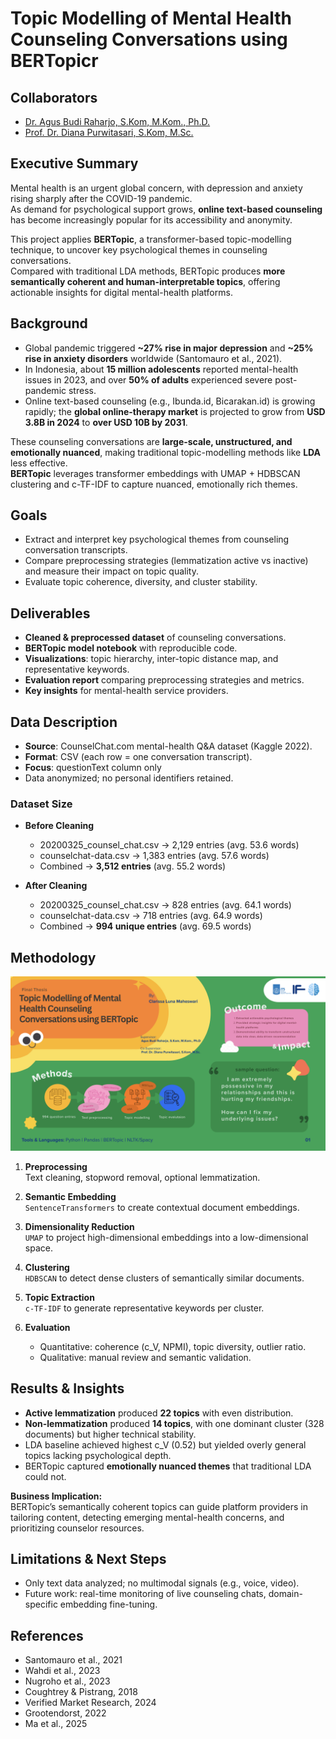 # Topic Modelling of Mental Health Counseling Conversations using BERTopicr

## Collaborators
- [Dr. Agus Budi Raharjo, S.Kom, M.Kom., Ph.D.](https://www.its.ac.id/informatika/id/profil-agus-budi-raharjo/)  
- [Prof. Dr. Diana Purwitasari, S.Kom, M.Sc.](https://www.its.ac.id/informatika/profil-diana-purwitasari/)

## Executive Summary
Mental health is an urgent global concern, with depression and anxiety rising sharply after the COVID-19 pandemic.  
As demand for psychological support grows, **online text-based counseling** has become increasingly popular for its accessibility and anonymity.  

This project applies **BERTopic**, a transformer-based topic-modelling technique, to uncover key psychological themes in counseling conversations.  
Compared with traditional LDA methods, BERTopic produces **more semantically coherent and human-interpretable topics**, offering actionable insights for digital mental-health platforms.


## Background
- Global pandemic triggered **~27% rise in major depression** and **~25% rise in anxiety disorders** worldwide (Santomauro et al., 2021).  
- In Indonesia, about **15 million adolescents** reported mental-health issues in 2023, and over **50% of adults** experienced severe post-pandemic stress.  
- Online text-based counseling (e.g., Ibunda.id, Bicarakan.id) is growing rapidly; the **global online-therapy market** is projected to grow from **USD 3.8B in 2024** to **over USD 10B by 2031**.  

These counseling conversations are **large-scale, unstructured, and emotionally nuanced**, making traditional topic-modelling methods like **LDA** less effective.  
**BERTopic** leverages transformer embeddings with UMAP + HDBSCAN clustering and c-TF-IDF to capture nuanced, emotionally rich themes.


## Goals
- Extract and interpret key psychological themes from counseling conversation transcripts.
- Compare preprocessing strategies (lemmatization active vs inactive) and measure their impact on topic quality.
- Evaluate topic coherence, diversity, and cluster stability.


## Deliverables
- **Cleaned & preprocessed dataset** of counseling conversations.  
- **BERTopic model notebook** with reproducible code.  
- **Visualizations**: topic hierarchy, inter-topic distance map, and representative keywords.  
- **Evaluation report** comparing preprocessing strategies and metrics.  
- **Key insights** for mental-health service providers.

## Data Description
- **Source**: CounselChat.com mental-health Q&A dataset (Kaggle 2022).
- **Format**: CSV (each row = one conversation transcript).  
- **Focus**: questionText column only
- Data anonymized; no personal identifiers retained.

### Dataset Size  

- **Before Cleaning**  
  - 20200325_counsel_chat.csv → 2,129 entries (avg. 53.6 words)  
  - counselchat-data.csv → 1,383 entries (avg. 57.6 words)  
  - Combined → **3,512 entries** (avg. 55.2 words)  

- **After Cleaning**  
  - 20200325_counsel_chat.csv → 828 entries (avg. 64.1 words)  
  - counselchat-data.csv → 718 entries (avg. 64.9 words)  
  - Combined → **994 unique entries** (avg. 69.5 words)  


## Methodology
![Methodology Overview](/src/img/01.png)

1. **Preprocessing**  
Text cleaning, stopword removal, optional lemmatization.  

2. **Semantic Embedding**  
`SentenceTransformers` to create contextual document embeddings.  

3. **Dimensionality Reduction**  
`UMAP` to project high-dimensional embeddings into a low-dimensional space.  

4. **Clustering**  
`HDBSCAN` to detect dense clusters of semantically similar documents.  

5. **Topic Extraction**  
`c-TF-IDF` to generate representative keywords per cluster.  

6. **Evaluation**  
   - Quantitative: coherence (c_V, NPMI), topic diversity, outlier ratio.  
   - Qualitative: manual review and semantic validation.


## Results & Insights
- **Active lemmatization** produced **22 topics** with even distribution.  
- **Non-lemmatization** produced **14 topics**, with one dominant cluster (328 documents) but higher technical stability.  
- LDA baseline achieved highest c_V (0.52) but yielded overly general topics lacking psychological depth.  
- BERTopic captured **emotionally nuanced themes** that traditional LDA could not.

**Business Implication:**  
BERTopic’s semantically coherent topics can guide platform providers in tailoring content, detecting emerging mental-health concerns, and prioritizing counselor resources.


## Limitations & Next Steps
- Only text data analyzed; no multimodal signals (e.g., voice, video).  
- Future work: real-time monitoring of live counseling chats, domain-specific embedding fine-tuning.


## References
- Santomauro et al., 2021  
- Wahdi et al., 2023  
- Nugroho et al., 2023  
- Coughtrey & Pistrang, 2018  
- Verified Market Research, 2024  
- Grootendorst, 2022  
- Ma et al., 2025  


